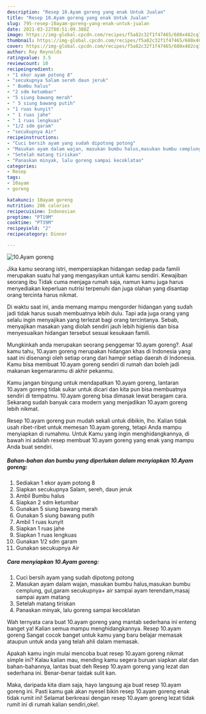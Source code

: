 ```yaml
---
description: "Resep 10.Ayam goreng yang enak Untuk Jualan"
title: "Resep 10.Ayam goreng yang enak Untuk Jualan"
slug: 795-resep-10ayam-goreng-yang-enak-untuk-jualan
date: 2021-03-22T08:51:09.388Z
image: https://img-global.cpcdn.com/recipes/f5a82c32f1f47465/680x482cq70/10ayam-goreng-foto-resep-utama.jpg
thumbnail: https://img-global.cpcdn.com/recipes/f5a82c32f1f47465/680x482cq70/10ayam-goreng-foto-resep-utama.jpg
cover: https://img-global.cpcdn.com/recipes/f5a82c32f1f47465/680x482cq70/10ayam-goreng-foto-resep-utama.jpg
author: Roy Reynolds
ratingvalue: 3.5
reviewcount: 10
recipeingredient:
- "1 ekor ayam potong 8"
- "secukupnya Salam sereh daun jeruk"
- " Bumbu halus"
- "2 sdm ketumbar"
- "5 siung bawang merah"
- " 5 siung bawang putih"
- "1 ruas kunyit"
- " 1 ruas jahe"
- " 1 ruas lengkuas"
- "1/2 sdm garam"
- "secukupnya Air"
recipeinstructions:
- "Cuci bersih ayam yang sudah dipotong potong"
- "Masukan ayam dalam wajan, masukan bumbu halus,masukan bumbu cemplung, gul,garam secukupnya+ air sampai ayam terendam,masaj sampai ayam matang"
- "Setelah matang tiriskan"
- "Panaskan minyak, lalu goreng sampai kecoklatan"
categories:
- Resep
tags:
- 10ayam
- goreng

katakunci: 10ayam goreng 
nutrition: 206 calories
recipecuisine: Indonesian
preptime: "PT19M"
cooktime: "PT39M"
recipeyield: "2"
recipecategory: Dinner

---
```



![10.Ayam goreng](https://img-global.cpcdn.com/recipes/f5a82c32f1f47465/680x482cq70/10ayam-goreng-foto-resep-utama.jpg)

Jika kamu seorang istri, mempersiapkan hidangan sedap pada famili merupakan suatu hal yang mengasyikan untuk kamu sendiri. Kewajiban seorang ibu Tidak cuma menjaga rumah saja, namun kamu juga harus menyediakan keperluan nutrisi terpenuhi dan juga olahan yang disantap orang tercinta harus nikmat.

Di waktu  saat ini, anda memang mampu mengorder hidangan yang sudah jadi tidak harus susah membuatnya lebih dulu. Tapi ada juga orang yang selalu ingin menyajikan yang terlezat bagi orang tercintanya. Sebab, menyajikan masakan yang diolah sendiri jauh lebih higienis dan bisa menyesuaikan hidangan tersebut sesuai kesukaan famili. 



Mungkinkah anda merupakan seorang penggemar 10.ayam goreng?. Asal kamu tahu, 10.ayam goreng merupakan hidangan khas di Indonesia yang saat ini disenangi oleh setiap orang dari hampir setiap daerah di Indonesia. Kamu bisa membuat 10.ayam goreng sendiri di rumah dan boleh jadi makanan kegemaranmu di akhir pekanmu.

Kamu jangan bingung untuk mendapatkan 10.ayam goreng, lantaran 10.ayam goreng tidak sukar untuk dicari dan kita pun bisa membuatnya sendiri di tempatmu. 10.ayam goreng bisa dimasak lewat beragam cara. Sekarang sudah banyak cara modern yang menjadikan 10.ayam goreng lebih nikmat.

Resep 10.ayam goreng pun mudah sekali untuk dibikin, lho. Kalian tidak usah ribet-ribet untuk memesan 10.ayam goreng, tetapi Anda mampu menyiapkan di rumahmu. Untuk Kamu yang ingin menghidangkannya, di bawah ini adalah resep membuat 10.ayam goreng yang enak yang mampu Anda buat sendiri.

<!--inarticleads1-->

##### Bahan-bahan dan bumbu yang diperlukan dalam menyiapkan 10.Ayam goreng:

1. Sediakan 1 ekor ayam potong 8
1. Siapkan secukupnya Salam, sereh, daun jeruk
1. Ambil  Bumbu halus
1. Siapkan 2 sdm ketumbar
1. Gunakan 5 siung bawang merah
1. Gunakan  5 siung bawang putih
1. Ambil 1 ruas kunyit
1. Siapkan  1 ruas jahe
1. Siapkan  1 ruas lengkuas
1. Gunakan 1/2 sdm garam
1. Gunakan secukupnya Air




<!--inarticleads2-->

##### Cara menyiapkan 10.Ayam goreng:

1. Cuci bersih ayam yang sudah dipotong potong
1. Masukan ayam dalam wajan, masukan bumbu halus,masukan bumbu cemplung, gul,garam secukupnya+ air sampai ayam terendam,masaj sampai ayam matang
1. Setelah matang tiriskan
1. Panaskan minyak, lalu goreng sampai kecoklatan




Wah ternyata cara buat 10.ayam goreng yang mantab sederhana ini enteng banget ya! Kalian semua mampu menghidangkannya. Resep 10.ayam goreng Sangat cocok banget untuk kamu yang baru belajar memasak ataupun untuk anda yang telah ahli dalam memasak.

Apakah kamu ingin mulai mencoba buat resep 10.ayam goreng nikmat simple ini? Kalau kalian mau, mending kamu segera buruan siapkan alat dan bahan-bahannya, lantas buat deh Resep 10.ayam goreng yang lezat dan sederhana ini. Benar-benar taidak sulit kan. 

Maka, daripada kita diam saja, hayo langsung aja buat resep 10.ayam goreng ini. Pasti kamu gak akan nyesel bikin resep 10.ayam goreng enak tidak rumit ini! Selamat berkreasi dengan resep 10.ayam goreng lezat tidak rumit ini di rumah kalian sendiri,oke!.


